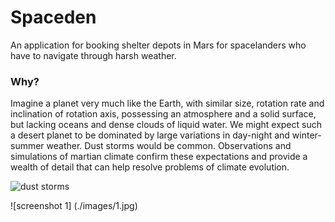 # Spaceden

An application for booking shelter depots in Mars for spacelanders who have to navigate through harsh weather.

### Why?

Imagine a planet very much like the Earth, with similar size, rotation rate and inclination of rotation axis, possessing an atmosphere and a solid surface, but lacking oceans and dense clouds of liquid water. We might expect such a desert planet to be dominated by large variations in day-night and winter-summer weather. Dust storms would be common. Observations and simulations of martian climate confirm these expectations and provide a wealth of detail that can help resolve problems of climate evolution.

![dust storms](https://scx2.b-cdn.net/gfx/news/2019/duststormson.jpg)

![screenshot 1] (./images/1.jpg)
